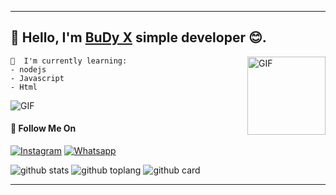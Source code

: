 ----
## 👋 Hello, I'm [BuDy X](https://instagram.com/pr_bathdimuthu) simple developer 😊.

<img align="right" alt="GIF" height="125px" src="https://media.giphy.com/media/0YLMNYmGyMfcqRX1j1/source.gif" />

```
📃  I'm currently learning:
- nodejs
- Javascript
- Html
```

<img align="center" fit="fill" alt="GIF" src="https://media.giphy.com/media/836HiJc7pgzy8iNXCn/giphy.gif" />

#### 🚀 Follow Me On
<a href="https://www.instagram.com/pr_bathdimuthu" target="_blank"><img src="https://img.shields.io/badge/Instagram-%23E4405F.svg?&style=flat-square&logo=instagram&logoColor=white" alt="Instagram"></a>
<a href="https://wa.me/94757534153" target="_blank"><img src="https://img.shields.io/badge/Whatsapp-%808080.svg?&style=flat-square&logo=Whatsapp&logoColor=white" alt="Whatsapp"></a>

![github stats](https://github-readme-stats.vercel.app/api?username=MrChaby&show_icons=true&theme=white)
![github toplang](https://github-readme-stats.vercel.app/api/top-langs/?username=MrChaby&layout=compact&theme=red)
![github card](https://github-readme-stats.vercel.app/api/pin/?username=MrChaby&repo=Jessi&theme=white)

----
